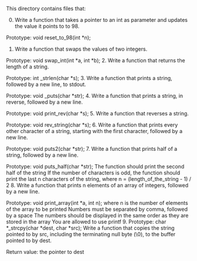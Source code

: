 This directory contains files that:

0. Write a function that takes a pointer to an int as parameter and updates the value it points to to 98.

Prototype: void reset_to_98(int *n);
1. Write a function that swaps the values of two integers.

Prototype: void swap_int(int *a, int *b);
2. Write a function that returns the length of a string.

Prototype: int _strlen(char *s);
3. Write a function that prints a string, followed by a new line, to stdout.

Prototype: void _puts(char *str);
4. Write a function that prints a string, in reverse, followed by a new line.

Prototype: void print_rev(char *s);
5. Write a function that reverses a string.

Prototype: void rev_string(char *s);
6. Write a function that prints every other character of a string, starting with the first character, followed by a new line.

Prototype: void puts2(char *str);
7. Write a function that prints half of a string, followed by a new line.

Prototype: void puts_half(char *str);
The function should print the second half of the string
If the number of characters is odd, the function should print the last n characters of the string, where n = (length_of_the_string - 1) / 2
8. Write a function that prints n elements of an array of integers, followed by a new line.

Prototype: void print_array(int *a, int n);
where n is the number of elements of the array to be printed
Numbers must be separated by comma, followed by a space
The numbers should be displayed in the same order as they are stored in the array
You are allowed to use printf
9. Prototype: char *_strcpy(char *dest, char *src);
Write a function that copies the string pointed to by src, including the terminating null byte (\0), to the buffer pointed to by dest.

Return value: the pointer to dest
